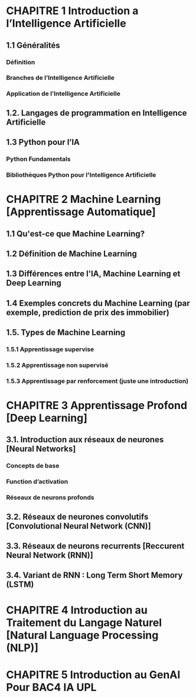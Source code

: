 # CHAPITRE 1 Introduction a l’Intelligence Artificielle
## 1.1 Généralités 
### Définition
### Branches de l’Intelligence Artificielle
### Application de l’Intelligence Artificielle
## 1.2. Langages de programmation en Intelligence Artificielle
## 1.3 Python pour l’IA
### Python Fundamentals 
### Bibliothèques Python pour l'Intelligence Artificielle


# CHAPITRE 2 Machine Learning [Apprentissage Automatique]
## 1.1 Qu'est-ce que Machine Learning?
## 1.2 Définition de Machine Learning
## 1.3 Différences entre l'IA, Machine Learning et Deep Learning 
## 1.4 Exemples concrets du Machine Learning (par exemple, prediction de prix des immobilier) 
## 1.5. Types de Machine Learning
### 1.5.1 Apprentissage supervise
### 1.5.2 Apprentissage non supervisé 
### 1.5.3 Apprentissage par renforcement (juste une introduction)

# CHAPITRE 3 Apprentissage Profond [Deep Learning] 
## 3.1. Introduction aux réseaux de neurones [Neural Networks]
### Concepts de base
### Function d’activation
### Réseaux de neurons profonds
## 3.2. Réseaux de neurones convolutifs [Convolutional Neural Network (CNN)]
## 3.3. Réseaux de neurons recurrents [Reccurent Neural Network (RNN)] 
## 3.4. Variant de RNN : Long Term Short Memory (LSTM)

# CHAPITRE 4 Introduction au Traitement du Langage Naturel [Natural Language Processing (NLP)]

# CHAPITRE 5 Introduction au GenAI Pour BAC4 IA UPL




